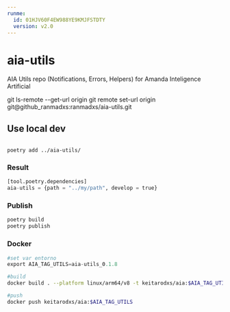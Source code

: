 ```yaml
---
runme:
  id: 01HJV60F4EW988YE9KMJFSTDTY
  version: v2.0
---
```


# aia-utils

AIA Utils repo (Notifications, Errors, Helpers) for Amanda Inteligence Artificial

git ls-remote --get-url origin
git remote set-url origin git@github_ranmadxs:ranmadxs/aia-utils.git

## Use local dev

```console {"id":"01HJV60F4EW988YE9KMGH6GQ66"}

poetry add ../aia-utils/

```

### Result

```python {"id":"01HJV60F4EW988YE9KMHTHYHH2"}
[tool.poetry.dependencies]
aia-utils = {path = "../my/path", develop = true}
```

### Publish

```python {"id":"01HKNX07Y6Y05A7PQ1W95AGV8K"}
poetry build 
poetry publish
```

### Docker

```python {"id":"01HJV66J6EV6K8ECD6KNMET9KM"}
#set var entorno
export AIA_TAG_UTILS=aia-utils_0.1.8
```

```sh {"id":"01HJV64NSH238T2X9KXSA1A4FW"}
#build
docker build . --platform linux/arm64/v8 -t keitarodxs/aia:$AIA_TAG_UTILS

#push
docker push keitarodxs/aia:$AIA_TAG_UTILS
```
